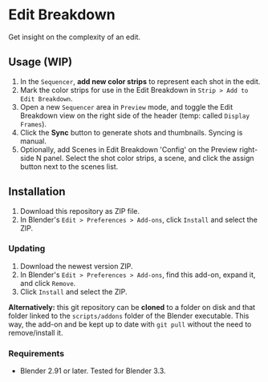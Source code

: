 # Edit Breakdown

Get insight on the complexity of an edit.

## Usage (WIP)
1. In the `Sequencer`, **add new color strips** to represent each shot in the edit.
2. Mark the color strips for use in the Edit Breakdown in `Strip > Add to Edit Breakdown`.
2. Open a new `Sequencer` area in `Preview` mode, and toggle the Edit Breakdown view on the right side of the header (temp: called `Display Frames`).
3. Click the **Sync** button to generate shots and thumbnails. Syncing is manual.
4. Optionally, add Scenes in Edit Breakdown 'Config' on the Preview right-side N panel. Select the shot color strips, a scene, and click the assign button next to the scenes list.

## Installation

1. Download this repository as ZIP file.
2. In Blender's `Edit > Preferences > Add-ons`, click `Install` and select the ZIP.

### Updating

1. Download the newest version ZIP.
2. In Blender's `Edit > Preferences > Add-ons`, find this add-on, expand it, and click `Remove`.
3. Click `Install` and select the ZIP.

**Alternatively:** this git repository can be **cloned** to a folder on disk and that folder linked to the `scripts/addons` folder of the Blender executable. This way, the add-on and be kept up to date with `git pull` without the need to remove/install it.

### Requirements
- Blender 2.91 or later. Tested for  Blender 3.3.
